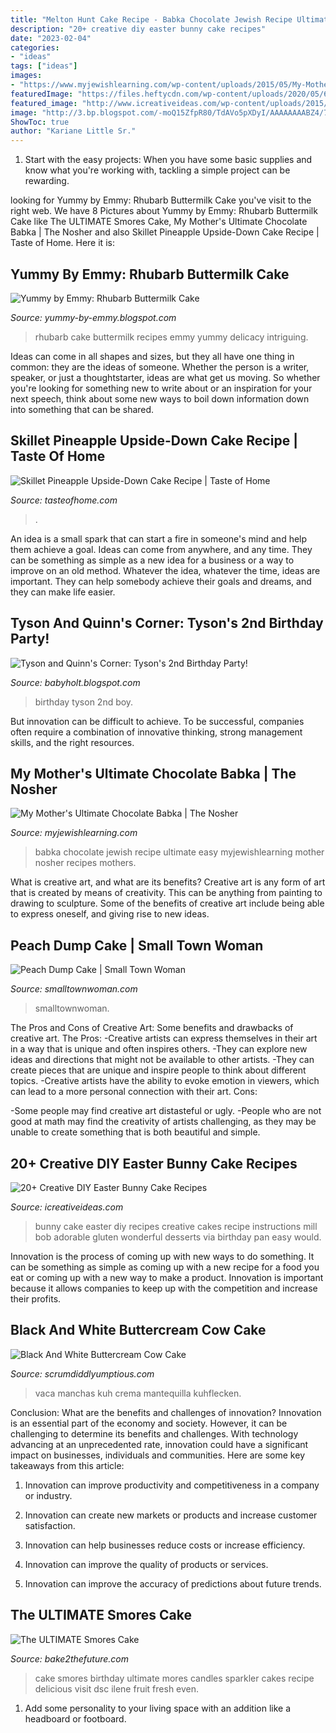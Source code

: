```yaml
---
title: "Melton Hunt Cake Recipe - Babka Chocolate Jewish Recipe Ultimate Easy Myjewishlearning Mother Nosher Recipes Mothers"
description: "20+ creative diy easter bunny cake recipes"
date: "2023-02-04"
categories:
- "ideas"
tags: ["ideas"]
images:
- "https://www.myjewishlearning.com/wp-content/uploads/2015/05/My-Mothers-Chocolate-Babka.jpg"
featuredImage: "https://files.heftycdn.com/wp-content/uploads/2020/05/6dd5610f404c8cf922c544208599fbc6.jpg"
featured_image: "http://www.icreativeideas.com/wp-content/uploads/2015/03/20-Creative-DIY-Easter-Bunny-Cake-Recipes-191.jpg"
image: "http://3.bp.blogspot.com/-moQ15ZfpR80/TdAVo5pXDyI/AAAAAAAABZ4/7evC2ZgHrwQ/s1600/May+9+2011+043.JPG"
ShowToc: true
author: "Kariane Little Sr."
---
```



1. Start with the easy projects: When you have some basic supplies and know what you're working with, tackling a simple project can be rewarding.

	

		
looking for Yummy by Emmy: Rhubarb Buttermilk Cake you've visit to the right web. We have 8 Pictures about Yummy by Emmy: Rhubarb Buttermilk Cake like The ULTIMATE Smores Cake, My Mother&#039;s Ultimate Chocolate Babka | The Nosher and also Skillet Pineapple Upside-Down Cake Recipe | Taste of Home. Here it is:
		
    
## Yummy By Emmy: Rhubarb Buttermilk Cake

<img loading=lazy src="https://4.bp.blogspot.com/-c3J1nqiwC-c/TbTaX79GoaI/AAAAAAAAAU0/7xlv2Q6qAFE/s1600/DSC01754.JPG" onerror="this.onerror=null;this.src='https://tse1.mm.bing.net/th?id=OIP.Do2mwB6IztM9bn2z6tdVDQHaFj&amp;pid=15.1';" alt="Yummy by Emmy: Rhubarb Buttermilk Cake">

_Source: yummy-by-emmy.blogspot.com_

>rhubarb cake buttermilk recipes emmy yummy delicacy intriguing. 

	

Ideas can come in all shapes and sizes, but they all have one thing in common: they are the ideas of someone. Whether the person is a writer, speaker, or just a thoughtstarter, ideas are what get us moving. So whether you're looking for something new to write about or an inspiration for your next speech, think about some new ways to boil down information down into something that can be shared.

    
## Skillet Pineapple Upside-Down Cake Recipe | Taste Of Home

<img loading=lazy src="https://www.tasteofhome.com/wp-content/uploads/2018/01/Skillet-Pineapple-Upside-Down-Cake_EXPS_FBMZ16_6240_D05_31_2b.jpg" onerror="this.onerror=null;this.src='https://tse4.mm.bing.net/th?id=OIP.KyHa3G2HcxF-5E6njwOfcwHaHa&amp;pid=15.1';" alt="Skillet Pineapple Upside-Down Cake Recipe | Taste of Home">

_Source: tasteofhome.com_

>. 

	

An idea is a small spark that can start a fire in someone's mind and help them achieve a goal. Ideas can come from anywhere, and any time. They can be something as simple as a new idea for a business or a way to improve on an old method. Whatever the idea, whatever the time, ideas are important. They can help somebody achieve their goals and dreams, and they can make life easier.

    
## Tyson And Quinn&#039;s Corner: Tyson&#039;s 2nd Birthday Party!

<img loading=lazy src="http://3.bp.blogspot.com/-moQ15ZfpR80/TdAVo5pXDyI/AAAAAAAABZ4/7evC2ZgHrwQ/s1600/May+9+2011+043.JPG" onerror="this.onerror=null;this.src='https://tse3.mm.bing.net/th?id=OIP.MCdSpd4n4VeBuopiPL6zvwHaE7&amp;pid=15.1';" alt="Tyson and Quinn&#039;s Corner: Tyson&#039;s 2nd Birthday Party!">

_Source: babyholt.blogspot.com_

>birthday tyson 2nd boy. 

	

But innovation can be difficult to achieve. To be successful, companies often require a combination of innovative thinking, strong management skills, and the right resources.

    
## My Mother&#039;s Ultimate Chocolate Babka | The Nosher

<img loading=lazy src="https://www.myjewishlearning.com/wp-content/uploads/2015/05/My-Mothers-Chocolate-Babka.jpg" onerror="this.onerror=null;this.src='https://tse2.mm.bing.net/th?id=OIP.yt206Hjyn8SoTB69lYFGTQHaEK&amp;pid=15.1';" alt="My Mother&#039;s Ultimate Chocolate Babka | The Nosher">

_Source: myjewishlearning.com_

>babka chocolate jewish recipe ultimate easy myjewishlearning mother nosher recipes mothers. 

	

What is creative art, and what are its benefits?
Creative art is any form of art that is created by means of creativity. This can be anything from painting to drawing to sculpture. Some of the benefits of creative art include being able to express oneself, and giving rise to new ideas.

    
## Peach Dump Cake | Small Town Woman

<img loading=lazy src="https://www.smalltownwoman.com/wp-content/uploads/2021/01/Peach-Dump-Cake-6.jpg" onerror="this.onerror=null;this.src='https://tse4.mm.bing.net/th?id=OIP.JFz0K7qWgWL00mEiGatNfAHaLH&amp;pid=15.1';" alt="Peach Dump Cake | Small Town Woman">

_Source: smalltownwoman.com_

>smalltownwoman. 

	

The Pros and Cons of Creative Art: Some benefits and drawbacks of creative art.
The Pros: 
-Creative artists can express themselves in their art in a way that is unique and often inspires others. 
-They can explore new ideas and directions that might not be available to other artists. 
-They can create pieces that are unique and inspire people to think about different topics. 
-Creative artists have the ability to evoke emotion in viewers, which can lead to a more personal connection with their art. 
Cons:


-Some people may find creative art distasteful or ugly. 
-People who are not good at math may find the creativity of artists challenging, as they may be unable to create something that is both beautiful and simple.

    
## 20+ Creative DIY Easter Bunny Cake Recipes

<img loading=lazy src="http://www.icreativeideas.com/wp-content/uploads/2015/03/20-Creative-DIY-Easter-Bunny-Cake-Recipes-191.jpg" onerror="this.onerror=null;this.src='https://tse3.mm.bing.net/th?id=OIP.vScl0T9pVS1H078mm9OldwHaE8&amp;pid=15.1';" alt="20+ Creative DIY Easter Bunny Cake Recipes">

_Source: icreativeideas.com_

>bunny cake easter diy recipes creative cakes recipe instructions mill bob adorable gluten wonderful desserts via birthday pan easy would. 

	

Innovation is the process of coming up with new ways to do something. It can be something as simple as coming up with a new recipe for a food you eat or coming up with a new way to make a product. Innovation is important because it allows companies to keep up with the competition and increase their profits.

    
## Black And White Buttercream Cow Cake

<img loading=lazy src="https://files.heftycdn.com/wp-content/uploads/2020/05/6dd5610f404c8cf922c544208599fbc6.jpg" onerror="this.onerror=null;this.src='https://tse1.mm.bing.net/th?id=OIP.cedgDPIf_0YJLgN4oJI44gHaEK&amp;pid=15.1';" alt="Black And White Buttercream Cow Cake">

_Source: scrumdiddlyumptious.com_

>vaca manchas kuh crema mantequilla kuhflecken. 

	

Conclusion: What are the benefits and challenges of innovation?
Innovation is an essential part of the economy and society. However, it can be challenging to determine its benefits and challenges. With technology advancing at an unprecedented rate, innovation could have a significant impact on businesses, individuals and communities. Here are some key takeaways from this article:
1. Innovation can improve productivity and competitiveness in a company or industry.

2. Innovation can create new markets or products and increase customer satisfaction.

3. Innovation can help businesses reduce costs or increase efficiency.

4. Innovation can improve the quality of products or services.

5. Innovation can improve the accuracy of predictions about future trends.

    
## The ULTIMATE Smores Cake

<img loading=lazy src="http://bake2thefuture.com/wp-content/uploads/2012/11/DSC_0716.jpg" onerror="this.onerror=null;this.src='https://tse2.mm.bing.net/th?id=OIP.Jwi84rmgdp28FO5z8ZpQeQHaLI&amp;pid=15.1';" alt="The ULTIMATE Smores Cake">

_Source: bake2thefuture.com_

>cake smores birthday ultimate mores candles sparkler cakes recipe delicious visit dsc ilene fruit fresh even. 

	

1. Add some personality to your living space with an addition like a headboard or footboard.

